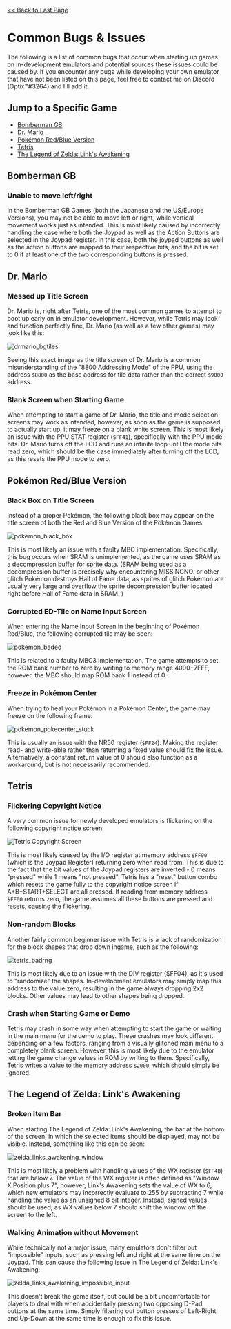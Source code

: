 [<< Back to Last Page](../)

# Common Bugs & Issues

The following is a list of common bugs that occur when starting up games on in-development emulators and potential sources these issues could be caused by. If you encounter any bugs while developing your own emulator that have not been listed on this page, feel free to contact me on Discord (Optix™#3264) and I'll add it.

## Jump to a Specific Game

  * [Bomberman GB](#bomberman-gb)
  * [Dr. Mario](#dr-mario)
  * [Pokémon Red/Blue Version](#pokemon-redblue-version)
  * [Tetris](#tetris)
  * [The Legend of Zelda: Link's Awakening](#the-legend-of-zelda-links-awakening)

## Bomberman GB

### Unable to move left/right

In the Bomberman GB Games (both the Japanese and the US/Europe Versions), you may not be able to move left or right, while vertical movement works just as intended. This is most likely caused by incorrectly handling the case where both the Joypad as well as the Action Buttons are selected in the Joypad register. In this case, both the joypad buttons as well as the action buttons are mapped to their respective bits, and the bit is set to 0 if at least one of the two corresponding buttons is pressed.

## Dr. Mario

### Messed up Title Screen

Dr. Mario is, right after Tetris, one of the most common games to attempt to boot up early on in emulator development. However, while Tetris may look and function perfectly fine, Dr. Mario (as well as a few other games) may look like this:

![drmario_bgtiles](./drmario_bgtiles.png)

Seeing this exact image as the title screen of Dr. Mario is a common misunderstanding of the "8800 Addressing Mode" of the PPU, using the address `$8800` as the base address for tile data rather than the correct `$9000` address.

### Blank Screen when Starting Game

When attempting to start a game of Dr. Mario, the title and mode selection screens may work as intended, however, as soon as the game is supposed to actually start up, it may freeze on a blank white screen. This is most likely an issue with the PPU STAT register (`$FF41`), specifically with the PPU mode bits. Dr. Mario turns off the LCD and runs an infinite loop until the mode bits read zero, which should be the case immediately after turning off the LCD, as this resets the PPU mode to zero.

## Pokémon Red/Blue Version

### Black Box on Title Screen

Instead of a proper Pokémon, the following black box may appear on the title screen of both the Red and Blue Version of the Pokémon Games:

![pokemon_black_box](./pokemon_black_box.png)

This is most likely an issue with a faulty MBC implementation. Specifically, this bug occurs when SRAM is unimplemented, as the game uses SRAM as a decompression buffer for sprite data. 
(SRAM being used as a decompression buffer is precisely why encountering MISSINGNO. or other glitch Pokémon destroys Hall of Fame data, as sprites of glitch Pokémon are usually very large and overflow the sprite decompression buffer located right before Hall of Fame data in SRAM. )

### Corrupted ED-Tile on Name Input Screen

When entering the Name Input Screen in the beginning of Pokémon Red/Blue, the following corrupted tile may be seen:

![pokemon_baded](./pokemon_baded.png)

This is related to a faulty MBC3 implementation. The game attempts to set the ROM bank number to zero by writing to memory range $4000-$7FFF, however, the MBC should map ROM bank 1 instead of 0.

### Freeze in Pokémon Center

When trying to heal your Pokémon in a Pokémon Center, the game may freeze on the following frame:

![pokemon_pokecenter_stuck](./pokemon_pokecenter_stuck.png)

This is usually an issue with the NR50 register (`$FF24`). Making the register read- and write-able rather than returning a fixed value should fix the issue. Alternatively, a constant return value of 0 should also function as a workaround, but is not necessarily recommended.

## Tetris

### Flickering Copyright Notice

A very common issue for newly developed emulators is flickering on the following copyright notice screen:

![Tetris Copyright Screen](./tetris_title.png)

This is most likely caused by the I/O register at memory address `$FF00` (which is the Joypad Register) returning zero when read from. This is due to the fact that the bit values of the Joypad registers are inverted - 0 means "pressed" while 1 means "not pressed". Tetris has a "reset" button combo which resets the game fully to the copyright notice screen if A+B+START+SELECT are all pressed. If reading from memory address `$FF00` returns zero, the game assumes all these buttons are pressed and resets, causing the flickering.

### Non-random Blocks

Another fairly common beginner issue with Tetris is a lack of randomization for the block shapes that drop down ingame, such as the following:

![tetris_badrng](./tetris_badrng.png)

This is most likely due to an issue with the DIV register ($FF04), as it's used to "randomize" the shapes. In-development emulators may simply map this address to the value zero, resulting in the game always dropping 2x2 blocks. Other values may lead to other shapes being dropped.

### Crash when Starting Game or Demo

Tetris may crash in some way when attempting to start the game or waiting in the main menu for the demo to play. These crashes may look different depending on a few factors, ranging from a visually glitched main menu to a completely blank screen. However, this is most likely due to the emulator letting the game change values in ROM by writing to them. Specifically, Tetris writes a value to the memory address `$2000`, which should simply be ignored.

## The Legend of Zelda: Link's Awakening

### Broken Item Bar

When starting The Legend of Zelda: Link's Awakening, the bar at the bottom of the screen, in which the selected items should be displayed, may not be visible. Instead, something like this can be seen:

![zelda_links_awakening_window](./zelda_links_awakening_window.png)

This is most likely a problem with handling values of the WX register (`$FF4B`) that are below 7. The value of the WX register is often defined as "Window X Position plus 7", however, Link's Awakening sets the value of WX to 6, which new emulators may incorrectly evaluate to 255 by subtracting 7 while handling the value as an unsigned 8 bit integer. Instead, signed values should be used, as WX values below 7 should shift the window off the screen to the left.

### Walking Animation without Movement

While technically not a major issue, many emulators don't filter out "impossible" inputs, such as pressing left and right at the same time on the Joypad. This can cause the following issue in The Legend of Zelda: Link's Awakening:

![zelda_links_awakening_impossible_input](./zelda_links_awakening_impossible_input.gif)

This doesn't break the game itself, but could be a bit uncomfortable for players to deal with when accidentally pressing two opposing D-Pad buttons at the same time. Simply filtering out button presses of Left-Right and Up-Down at the same time is enough to fix this issue.
